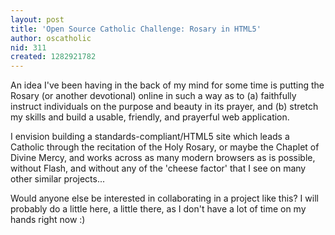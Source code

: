 ```yaml
---
layout: post
title: 'Open Source Catholic Challenge: Rosary in HTML5'
author: oscatholic
nid: 311
created: 1282921782
---
```

<p>An idea I&#39;ve been having in the back of my mind for some time is putting the Rosary (or another devotional) online in such a way as to (a) faithfully instruct individuals on the purpose and beauty in its prayer, and (b) stretch my skills and build a usable, friendly, and prayerful web application.</p>
<p>I envision building a standards-compliant/HTML5 site which leads a Catholic through the recitation of the Holy Rosary, or maybe the Chaplet of Divine Mercy, and works across as many modern browsers as is possible, without Flash, and without any of the &#39;cheese factor&#39; that I see on many other similar projects...</p>
<p>Would anyone else be interested in collaborating in a project like this? I will probably do a little here, a little there, as I don&#39;t have a lot of time on my hands right now :)</p>
